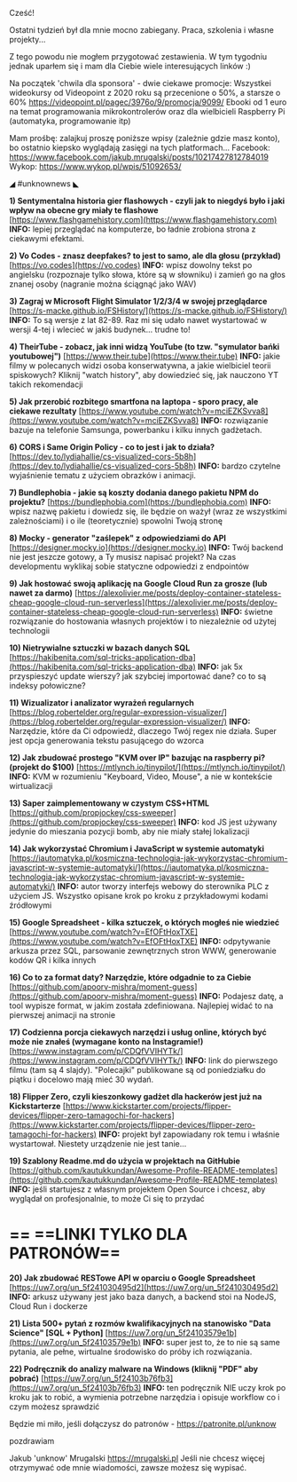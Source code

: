 Cześć!

Ostatni tydzień był dla mnie mocno zabiegany. Praca, szkolenia i własne projekty...

Z tego powodu nie mogłem przygotować zestawienia. W tym tygodniu jednak uparłem się i mam dla Ciebie wiele interesujących linków :)

 

Na początek 'chwila dla sponsora' - dwie ciekawe promocje:
Wszystkei wideokursy od Videopoint z 2020 roku są przecenione o 50%, a starsze o 60%
https://videopoint.pl/pagec/3976o/9/promocja/9099/
Ebooki od 1 euro na temat programowania mikrokontrolerów oraz dla wielbicieli Raspberry Pi (automatyka, programowanie itp)
 

Mam prośbę: zalajkuj proszę poniższe wpisy (zależnie gdzie masz konto), bo ostatnio kiepsko wyglądają zasięgi na tych platformach...
Facebook: https://www.facebook.com/jakub.mrugalski/posts/10217427812784019
Wykop: https://www.wykop.pl/wpis/51092653/
 

◢ #unknownews ◣


**1) Sentymentalna historia gier flashowych - czyli jak to niegdyś było i jaki wpływ na obecne gry miały te flashowe**
[https://www.flashgamehistory.com](https://www.flashgamehistory.com)
**INFO:** lepiej przeglądać na komputerze, bo ładnie zrobiona strona z ciekawymi efektami.


**2) Vo Codes - znasz deepfakes? to jest to samo, ale dla głosu (przykład)**
[https://vo.codes](https://vo.codes)
**INFO:** wpisz dowolny tekst po angielsku (rozpoznaje tylko słowa, które są w słowniku) i zamień go na głos znanej osoby (nagranie można ściągnąć jako WAV)


**3) Zagraj w Microsoft Flight Simulator 1/2/3/4 w swojej przeglądarce**
[https://s-macke.github.io/FSHistory/](https://s-macke.github.io/FSHistory/)
**INFO:** To są wersje z lat 82-89. Raz mi się udało nawet wystartować w wersji 4-tej i wlecieć w jakiś budynek... trudne to!


**4) TheirTube - zobacz, jak inni widzą YouTube (to tzw. "symulator bańki youtubowej")**
[https://www.their.tube](https://www.their.tube)
**INFO:** jakie filmy w polecanych widzi osoba konserwatywna, a jakie wielbiciel teorii spiskowych? Kliknij "watch history", aby dowiedzieć się, jak nauczono YT takich rekomendacji


**5) Jak przerobić rozbitego smartfona na laptopa - sporo pracy, ale ciekawe rezultaty**
[https://www.youtube.com/watch?v=mciEZKSvva8](https://www.youtube.com/watch?v=mciEZKSvva8)
**INFO:** rozwiązanie bazuje na telefonie Samsunga, powerbanku i kilku innych gadżetach.


**6) CORS i Same Origin Policy - co to jest i jak to działa?**
[https://dev.to/lydiahallie/cs-visualized-cors-5b8h](https://dev.to/lydiahallie/cs-visualized-cors-5b8h)
**INFO:** bardzo czytelne wyjaśnienie tematu z użyciem obrazków i animacji.


**7) Bundlephobia - jakie są koszty dodania danego pakietu NPM do projektu?**
[https://bundlephobia.com](https://bundlephobia.com)
**INFO:** wpisz nazwę pakietu i dowiedz się, ile będzie on ważył (wraz ze wszystkimi zależnościami) i o ile (teoretycznie) spowolni Twoją stronę


**8) Mocky - generator "zaślepek" z odpowiedziami do API**
[https://designer.mocky.io](https://designer.mocky.io)
**INFO:** Twój backend nie jest jeszcze gotowy, a Ty musisz napisać projekt? Na czas developmentu wyklikaj sobie statyczne odpowiedzi z endpointów


**9) Jak hostować swoją aplikację na Google Cloud Run za grosze (lub nawet za darmo)**
[https://alexolivier.me/posts/deploy-container-stateless-cheap-google-cloud-run-serverless](https://alexolivier.me/posts/deploy-container-stateless-cheap-google-cloud-run-serverless)
**INFO:** świetne rozwiązanie do hostowania własnych projektów i to niezależnie od użytej technologii


**10) Nietrywialne sztuczki w bazach danych SQL**
[https://hakibenita.com/sql-tricks-application-dba](https://hakibenita.com/sql-tricks-application-dba)
**INFO:** jak 5x przyspieszyć update wierszy? jak szybciej importować dane? co to są indeksy połowiczne?


**11) Wizualizator i analizator wyrażeń regularnych**
[https://blog.robertelder.org/regular-expression-visualizer/](https://blog.robertelder.org/regular-expression-visualizer/)
**INFO:** Narzędzie, które da Ci odpowiedź, dlaczego Twój regex nie działa. Super jest opcja generowania tekstu pasującego do wzorca


**12) Jak zbudować prostego "KVM over IP" bazując na raspberry pi? (projekt do $100)**
[https://mtlynch.io/tinypilot/](https://mtlynch.io/tinypilot/)
**INFO:** KVM w rozumieniu "Keyboard, Video, Mouse", a nie w kontekście wirtualizacji


**13) Saper zaimplementowany w czystym CSS+HTML**
[https://github.com/propjockey/css-sweeper](https://github.com/propjockey/css-sweeper)
**INFO:** kod JS jest używany jedynie do mieszania pozycji bomb, aby nie miały stałej lokalizacji


**14) Jak wykorzystać Chromium i JavaScript w systemie automatyki**
[https://iautomatyka.pl/kosmiczna-technologia-jak-wykorzystac-chromium-javascript-w-systemie-automatyki/](https://iautomatyka.pl/kosmiczna-technologia-jak-wykorzystac-chromium-javascript-w-systemie-automatyki/)
**INFO:** autor tworzy interfejs webowy do sterownika PLC z użyciem JS. Wszystko opisane krok po kroku z przykładowymi kodami źródłowymi


**15) Google Spreadsheet - kilka sztuczek, o których mogłeś nie wiedzieć**
[https://www.youtube.com/watch?v=EfOFtHoxTXE](https://www.youtube.com/watch?v=EfOFtHoxTXE)
**INFO:** odpytywanie arkusza przez SQL, parsowanie zewnętrznych stron WWW, generowanie kodów QR i kilka innych


**16) Co to za format daty? Narzędzie, które odgadnie to za Ciebie**
[https://github.com/apoorv-mishra/moment-guess](https://github.com/apoorv-mishra/moment-guess)
**INFO:** Podajesz datę, a tool wypisze format, w jakim została zdefiniowana. Najlepiej widać to na pierwszej animacji na stronie


**17) Codzienna porcja ciekawych narzędzi i usług online, których być może nie znałeś (wymagane konto na Instagramie!)**
[https://www.instagram.com/p/CDQfVVIHYTk/](https://www.instagram.com/p/CDQfVVIHYTk/)
**INFO:** link do pierwszego filmu (tam są 4 slajdy). "Polecajki" publikowane są od poniedziałku do piątku i docelowo mają mieć 30 wydań.


**18) Flipper Zero, czyli kieszonkowy gadżet dla hackerów jest już na Kickstarterze**
[https://www.kickstarter.com/projects/flipper-devices/flipper-zero-tamagochi-for-hackers](https://www.kickstarter.com/projects/flipper-devices/flipper-zero-tamagochi-for-hackers)
**INFO:** projekt był zapowiadany rok temu i właśnie wystartował. Niestety urządzenie nie jest tanie...


**19) Szablony Readme.md do użycia w projektach na GitHubie**
[https://github.com/kautukkundan/Awesome-Profile-README-templates](https://github.com/kautukkundan/Awesome-Profile-README-templates)
**INFO:** jeśli startujesz z własnym projektem Open Source i chcesz, aby wyglądał on profesjonalnie, to może Ci się to przydać


== **==LINKI TYLKO DLA PATRONÓW==**
 ==

**20) Jak zbudować RESTowe API w oparciu o Google Spreadsheet**
[https://uw7.org/un_5f241030495d2](https://uw7.org/un_5f241030495d2)
**INFO:** arkusz używany jest jako baza danych, a backend stoi na NodeJS, Cloud Run i dockerze


**21) Lista 500+ pytań z rozmów kwalifikacyjnych na stanowisko "Data Science" [SQL + Python]**
[https://uw7.org/un_5f24103579e1b](https://uw7.org/un_5f24103579e1b)
**INFO:** super jest to, że to nie są same pytania, ale pełne, wirtualne środowisko do próby ich rozwiązania.


**22) Podręcznik do analizy malware na Windows (kliknij "PDF" aby pobrać)**
[https://uw7.org/un_5f24103b76fb3](https://uw7.org/un_5f24103b76fb3)
**INFO:** ten podręcznik NIE uczy krok po kroku jak to robić, a wymienia potrzebne narzędzia i opisuje workflow co i czym możesz sprawdzić


 

Będzie mi miło, jeśli dołączysz do patronów - https://patronite.pl/unknow

 
pozdrawiam

Jakub 'unknow' Mrugalski
https://mrugalski.pl
Jeśli nie chcesz więcej otrzymywać ode mnie wiadomości, zawsze możesz się wypisać.